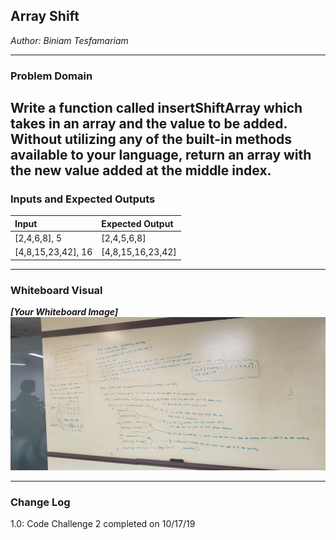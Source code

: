 ## Array Shift
*Author: Biniam Tesfamariam*

---

### Problem Domain


Write a function called insertShiftArray which takes in an array and the value to be added. 
Without utilizing any of the built-in methods available to your language, return an array 
with the new value added at the middle index.
---

### Inputs and Expected Outputs

| Input | Expected Output |
| :----------- | :----------- |
| [2,4,6,8], 5 | [2,4,5,6,8] |
| [4,8,15,23,42], 16 | [4,8,15,16,23,42] |


---


### Whiteboard Visual
***[Your Whiteboard Image]***
![Image 1](https://github.com/biniamsea2/data-structures-and-algorithms-401/blob/master/challenges/ArrayShift/ArrayShift/Assets/array-shift.jpg)


---

### Change Log
1.0: Code Challenge 2 completed on 10/17/19

